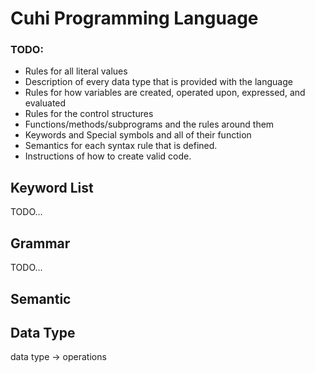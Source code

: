 # Cuhi Programming Language

### TODO:

- Rules for all literal values
- Description of every data type that is provided with the language
- Rules for how variables are created, operated upon, expressed, and evaluated
- Rules for the control structures
- Functions/methods/subprograms and the rules around them
- Keywords and Special symbols and all of their function
- Semantics for each syntax rule that is defined.
- Instructions of how to create valid code.

## Keyword List

TODO...

## Grammar

TODO...

## Semantic

## Data Type

data type -> operations
